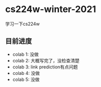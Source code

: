 # cs224w-winter-2021
学习一下cs224w

## 目前进度
- colab 1: 没做
- colab 2: 大概写完了，没检查清楚
- colab 3: link prediction有点问题
- colab 4: 没做
- colab 5: 没做
